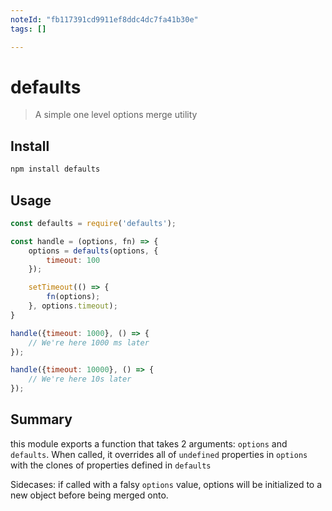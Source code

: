```yaml
---
noteId: "fb117391cd9911ef8ddc4dc7fa41b30e"
tags: []

---
```


# defaults

> A simple one level options merge utility

## Install

```sh
npm install defaults
```

## Usage

```js
const defaults = require('defaults');

const handle = (options, fn) => {
	options = defaults(options, {
		timeout: 100
	});

	setTimeout(() => {
		fn(options);
	}, options.timeout);
}

handle({timeout: 1000}, () => {
	// We're here 1000 ms later
});

handle({timeout: 10000}, () => {
	// We're here 10s later
});
```

## Summary

this module exports a function that takes 2 arguments: `options` and `defaults`.  When called, it overrides all of `undefined` properties in `options` with the clones of properties defined in `defaults`

Sidecases: if called with a falsy `options` value, options will be initialized to a new object before being merged onto.
